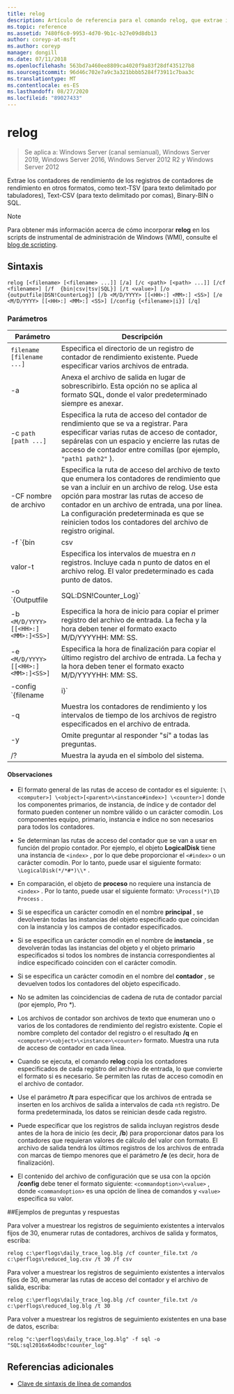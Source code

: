 ```yaml
---
title: relog
description: Artículo de referencia para el comando relog, que extrae información sobre los contadores de rendimiento de los archivos de registro de contadores de rendimiento.
ms.topic: reference
ms.assetid: 7480f6c0-9953-4d70-9b1c-b27e09d8db13
author: coreyp-at-msft
ms.author: coreyp
manager: dongill
ms.date: 07/11/2018
ms.openlocfilehash: 563bd7a460ee8809ca4020f9a83f28df435127b8
ms.sourcegitcommit: 96d46c702e7a9c3a321bbbb5284f73911c7baa3c
ms.translationtype: MT
ms.contentlocale: es-ES
ms.lasthandoff: 08/27/2020
ms.locfileid: "89027433"
---
```

# <a name="relog"></a>relog

> Se aplica a: Windows Server (canal semianual), Windows Server 2019, Windows Server 2016, Windows Server 2012 R2 y Windows Server 2012

Extrae los contadores de rendimiento de los registros de contadores de rendimiento en otros formatos, como text-TSV (para texto delimitado por tabuladores), Text-CSV (para texto delimitado por comas), Binary-BIN o SQL.

>[!NOTE]
>Para obtener más información acerca de cómo incorporar **relog** en los scripts de instrumental de administración de Windows (WMI), consulte el [blog de scripting](https://devblogs.microsoft.com/scripting/).

## <a name="syntax"></a>Sintaxis

```
relog [<filename> [<filename> ...]] [/a] [/c <path> [<path> ...]] [/cf <filename>] [/f  {bin|csv|tsv|SQL}] [/t <value>] [/o {outputfile|DSN!CounterLog}] [/b <M/D/YYYY> [[<HH>:] <MM>:] <SS>] [/e <M/D/YYYY> [[<HH>:] <MM>:] <SS>] [/config {<filename>|i}] [/q]
```

### <a name="parameters"></a>Parámetros

| Parámetro | Descripción |
|--|--|
| `filename [filename ...]` | Especifica el directorio de un registro de contador de rendimiento existente. Puede especificar varios archivos de entrada. |
| -a | Anexa el archivo de salida en lugar de sobrescribirlo. Esta opción no se aplica al formato SQL, donde el valor predeterminado siempre es anexar. |
| -c `path [path ...]` | Especifica la ruta de acceso del contador de rendimiento que se va a registrar. Para especificar varias rutas de acceso de contador, sepárelas con un espacio y encierre las rutas de acceso de contador entre comillas (por ejemplo, `"path1 path2"` ). |
| -CF nombre de archivo | Especifica la ruta de acceso del archivo de texto que enumera los contadores de rendimiento que se van a incluir en un archivo de relog. Use esta opción para mostrar las rutas de acceso de contador en un archivo de entrada, una por línea. La configuración predeterminada es que se reinicien todos los contadores del archivo de registro original. |
| -f `{bin | csv | tsv | SQL}` | Especifica la ruta de acceso del formato del archivo de salida. El formato predeterminado es **bin**. En el caso de una base de datos SQL, el archivo de salida especifica `DSN!CounterLog` . Puede especificar la ubicación de la base de datos mediante el administrador de ODBC para configurar el DSN (nombre del sistema de la base de datos). |
| valor-t | Especifica los intervalos de muestra en *n* registros. Incluye cada n punto de datos en el archivo relog. El valor predeterminado es cada punto de datos. |
| -o `{Outputfile | SQL:DSN!Counter_Log}` | Especifica la ruta de acceso del archivo de salida o la base de datos SQL donde se escribirán los contadores. <P>**Nota:** En el caso de las versiones de 64 y 32 bits de relog.exe, debe definir un DSN en el origen de datos ODBC (64 bits y 32 bits respectivamente) en el sistema. Use el controlador ODBC "SQL Server" para definir un DSN. |
| -b `<M/D/YYYY> [[<HH>:]<MM>:]<SS>]` | Especifica la hora de inicio para copiar el primer registro del archivo de entrada. La fecha y la hora deben tener el formato exacto M/D/YYYYHH: MM: SS. |
| -e `<M/D/YYYY> [[<HH>:]<MM>:]<SS>]` | Especifica la hora de finalización para copiar el último registro del archivo de entrada. La fecha y la hora deben tener el formato exacto M/D/YYYYHH: MM: SS. |
| -config `{filename | i}` | Especifica la ruta de acceso del archivo de configuración que contiene los parámetros de la línea de comandos. Si utiliza un archivo de configuración, puede usar **-i** como un marcador de posición para una lista de archivos de entrada que se pueden colocar en la línea de comandos. Si usa la línea de comandos, no use **-i**. También puede usar caracteres comodín, como `*.blg` para especificar varios nombres de archivo de entrada a la vez. |
| -q | Muestra los contadores de rendimiento y los intervalos de tiempo de los archivos de registro especificados en el archivo de entrada. |
| -y | Omite preguntar al responder "sí" a todas las preguntas. |
| /? | Muestra la ayuda en el símbolo del sistema. |

#### <a name="remarks"></a>Observaciones

- El formato general de las rutas de acceso de contador es el siguiente: `[\<computer>] \<object>[<parent>\<instance#index>] \<counter>]` donde los componentes primarios, de instancia, de índice y de contador del formato pueden contener un nombre válido o un carácter comodín. Los componentes equipo, primario, instancia e índice no son necesarios para todos los contadores.

- Se determinan las rutas de acceso del contador que se van a usar en función del propio contador. Por ejemplo, el objeto **LogicalDisk** tiene una instancia de `<index>` , por lo que debe proporcionar el `<#index>` o un carácter comodín. Por lo tanto, puede usar el siguiente formato: `\LogicalDisk(*/*#*)\\*` .

- En comparación, el objeto de **proceso** no requiere una instancia de `<index>` . Por lo tanto, puede usar el siguiente formato: `\Process(*)\ID Process` .

- Si se especifica un carácter comodín en el nombre **principal** , se devolverán todas las instancias del objeto especificado que coincidan con la instancia y los campos de contador especificados.

- Si se especifica un carácter comodín en el nombre de **instancia** , se devolverán todas las instancias del objeto y el objeto primario especificados si todos los nombres de instancia correspondientes al índice especificado coinciden con el carácter comodín.

- Si se especifica un carácter comodín en el nombre del **contador** , se devuelven todos los contadores del objeto especificado.

- No se admiten las coincidencias de cadena de ruta de contador parcial (por ejemplo, Pro *).

- Los archivos de contador son archivos de texto que enumeran uno o varios de los contadores de rendimiento del registro existente. Copie el nombre completo del contador del registro o el resultado **/q** en `<computer>\<object>\<instance>\<counter>` formato. Muestra una ruta de acceso de contador en cada línea.

- Cuando se ejecuta, el comando **relog** copia los contadores especificados de cada registro del archivo de entrada, lo que convierte el formato si es necesario. Se permiten las rutas de acceso comodín en el archivo de contador.

- Use el parámetro **/t** para especificar que los archivos de entrada se inserten en los archivos de salida a intervalos de cada `nth` registro. De forma predeterminada, los datos se reinician desde cada registro.

- Puede especificar que los registros de salida incluyan registros desde antes de la hora de inicio (es decir, **/b**) para proporcionar datos para los contadores que requieran valores de cálculo del valor con formato. El archivo de salida tendrá los últimos registros de los archivos de entrada con marcas de tiempo menores que el parámetro **/e** (es decir, hora de finalización).

- El contenido del archivo de configuración que se usa con la opción **/config** debe tener el formato siguiente: `<commandoption>\<value>` , donde `<commandoption>` es una opción de línea de comandos y `<value>` especifica su valor.

##<a name="q-examples"></a>Ejemplos de preguntas y respuestas

Para volver a muestrear los registros de seguimiento existentes a intervalos fijos de 30, enumerar rutas de contadores, archivos de salida y formatos, escriba:

```
relog c:\perflogs\daily_trace_log.blg /cf counter_file.txt /o c:\perflogs\reduced_log.csv /t 30 /f csv
```

Para volver a muestrear los registros de seguimiento existentes a intervalos fijos de 30, enumerar las rutas de acceso del contador y el archivo de salida, escriba:

```
relog c:\perflogs\daily_trace_log.blg /cf counter_file.txt /o c:\perflogs\reduced_log.blg /t 30
```

Para volver a muestrear los registros de seguimiento existentes en una base de datos, escriba:

```
relog "c:\perflogs\daily_trace_log.blg" -f sql -o "SQL:sql2016x64odbc!counter_log"
```

## <a name="additional-references"></a>Referencias adicionales

- [Clave de sintaxis de línea de comandos](command-line-syntax-key.md)
